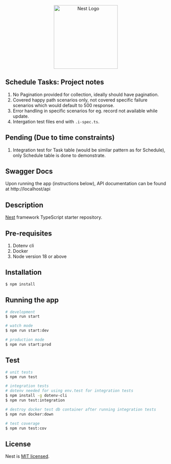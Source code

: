 <p align="center">
  <a href="http://nestjs.com/" target="blank"><img src="https://nestjs.com/img/logo-small.svg" width="200" alt="Nest Logo" /></a>
</p>

[circleci-url]: https://circleci.com/gh/nestjs/nest

## Schedule Tasks: Project notes

  1. No Pagination provided for collection, ideally should have pagination.
  2. Covered happy path scenarios only, not covered specific failure scenarios which would default to 500 response.
  3. Error handling in specific scenarios for eg. record not available while update.
  4. Intergation test files end with `.i-spec.ts`.

## Pending (Due to time constraints)

  1. Integration test for Task table (would be similar pattern as for Schedule), only Schedule table is done to demonstrate.
  

## Swagger Docs
Upon running the app (instructions below), API documentation can be found at http://localhost/api

## Description

[Nest](https://github.com/nestjs/nest) framework TypeScript starter repository.

## Pre-requisites

  1. Dotenv cli
  2. Docker
  3. Node version 18 or above

## Installation

```bash
$ npm install
```

## Running the app

```bash
# development
$ npm run start

# watch mode
$ npm run start:dev

# production mode
$ npm run start:prod
```

## Test

```bash
# unit tests
$ npm run test

# integration tests
# dotenv needed for using env.test for integration tests
$ npm install -g dotenv-cli
$ npm run test:integration

# destroy docker test db container after running integration tests
$ npm run docker:down

# test coverage
$ npm run test:cov
```

## License

Nest is [MIT licensed](LICENSE).

